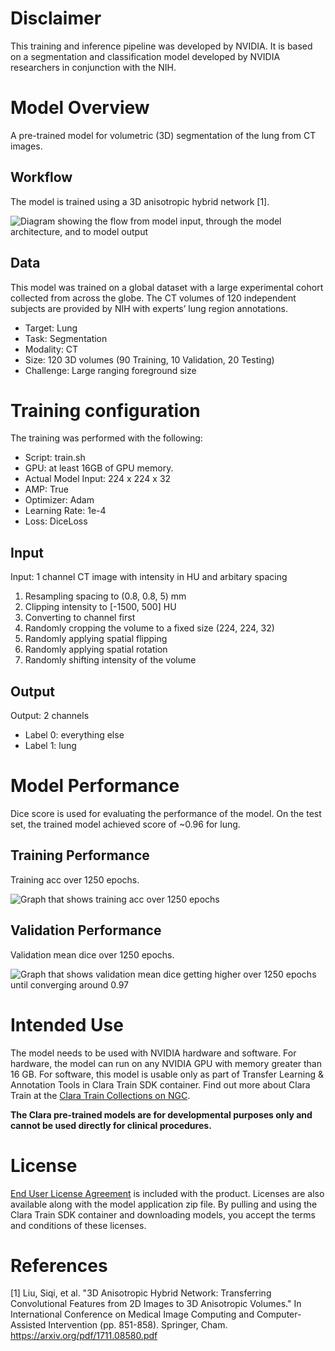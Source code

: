 # Disclaimer
This training and inference pipeline was developed by NVIDIA. It is based on a segmentation and classification model developed by NVIDIA researchers in conjunction with the NIH. 

# Model Overview
A pre-trained model for volumetric (3D) segmentation of the lung from CT images.

## Workflow
The model is trained using a 3D anisotropic hybrid network [1]. 

![Diagram showing the flow from model input, through the model architecture, and to model output](http://developer.download.nvidia.com/assets/Clara/Images/clara_pt_covid19_ct_lung_segmentation_workflow.png)

## Data
This model was trained on a global dataset with a large experimental cohort collected from across the globe. The CT volumes of 120 independent subjects are provided by NIH with experts’ lung region annotations.

- Target: Lung
- Task: Segmentation
- Modality: CT  
- Size: 120 3D volumes (90 Training, 10 Validation, 20 Testing)
- Challenge: Large ranging foreground size

# Training configuration
The training was performed with the following:

- Script: train.sh
- GPU: at least 16GB of GPU memory. 
- Actual Model Input: 224 x 224 x 32
- AMP: True
- Optimizer: Adam
- Learning Rate: 1e-4
- Loss: DiceLoss

## Input
Input: 1 channel CT image with intensity in HU and arbitary spacing

1. Resampling spacing to (0.8, 0.8, 5) mm
2. Clipping intensity to [-1500, 500] HU
3. Converting to channel first
4. Randomly cropping the volume to a fixed size (224, 224, 32)
5. Randomly applying spatial flipping
6. Randomly applying spatial rotation
6. Randomly shifting intensity of the volume

## Output
Output: 2 channels
- Label 0: everything else
- Label 1: lung

# Model Performance
Dice score is used for evaluating the performance of the model. On the test set, the trained model achieved score of ~0.96 for lung.

## Training Performance
Training acc over 1250 epochs. 

![Graph that shows training acc over 1250 epochs](http://developer.download.nvidia.com/assets/Clara/Images/clara_pt_covid19_ct_lung_segmentation_train.png)

## Validation Performance
Validation mean dice over 1250 epochs.  

![Graph that shows validation mean dice getting higher over 1250 epochs until converging around 0.97](http://developer.download.nvidia.com/assets/Clara/Images/clara_pt_covid19_ct_lung_segmentation_val.png)

# Intended Use
The model needs to be used with NVIDIA hardware and software. For hardware, the model can run on any NVIDIA GPU with memory greater than 16 GB. For software, this model is usable only as part of Transfer Learning & Annotation Tools in Clara Train SDK container.  Find out more about Clara Train at the [Clara Train Collections on NGC](https://ngc.nvidia.com/catalog/collections/nvidia:claratrainframework).

**The Clara pre-trained models are for developmental purposes only and cannot be used directly for clinical procedures.**

# License
[End User License Agreement](https://developer.nvidia.com/clara-train-eula) is included with the product. Licenses are also available along with the model application zip file. By pulling and using the Clara Train SDK container and downloading models, you accept the terms and conditions of these licenses.

# References
[1] Liu, Siqi, et al. "3D Anisotropic Hybrid Network: Transferring Convolutional Features from 2D Images to 3D Anisotropic Volumes." In International Conference on Medical Image Computing and Computer-Assisted Intervention (pp. 851-858). Springer, Cham. https://arxiv.org/pdf/1711.08580.pdf
